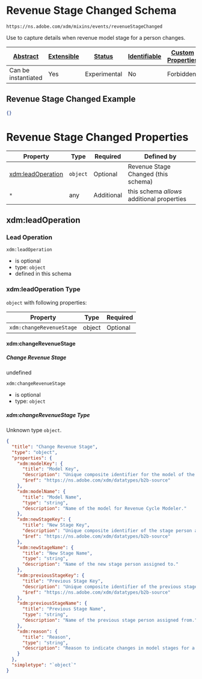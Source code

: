 
# Revenue Stage Changed Schema

```
https://ns.adobe.com/xdm/mixins/events/revenueStageChanged
```

Use to capture details when revenue model stage for a person changes.

| [Abstract](../../../../abstract.md) | [Extensible](../../../../extensions.md) | [Status](../../../../status.md) | [Identifiable](../../../../id.md) | [Custom Properties](../../../../extensions.md) | [Additional Properties](../../../../extensions.md) | Defined In |
|-------------------------------------|-----------------------------------------|---------------------------------|-----------------------------------|------------------------------------------------|----------------------------------------------------|------------|
| Can be instantiated | Yes | Experimental | No | Forbidden | Permitted | [fieldgroups/experience-event/events/revenueStageChanged.schema.json](fieldgroups/experience-event/events/revenueStageChanged.schema.json) |

## Revenue Stage Changed Example
```json
{}
```

# Revenue Stage Changed Properties

| Property | Type | Required | Defined by |
|----------|------|----------|------------|
| [xdm:leadOperation](#xdmleadoperation) | `object` | Optional | Revenue Stage Changed (this schema) |
| `*` | any | Additional | this schema *allows* additional properties |

## xdm:leadOperation
### Lead Operation

`xdm:leadOperation`
* is optional
* type: `object`
* defined in this schema

### xdm:leadOperation Type


`object` with following properties:


| Property | Type | Required |
|----------|------|----------|
| `xdm:changeRevenueStage`| object | Optional |



#### xdm:changeRevenueStage
##### Change Revenue Stage

undefined

`xdm:changeRevenueStage`
* is optional
* type: `object`

##### xdm:changeRevenueStage Type

Unknown type `object`.

```json
{
  "title": "Change Revenue Stage",
  "type": "object",
  "properties": {
    "xdm:modelKey": {
      "title": "Model Key",
      "description": "Unique composite identifier for the model of the Revenue Cycle Modeler.",
      "$ref": "https://ns.adobe.com/xdm/datatypes/b2b-source"
    },
    "xdm:modelName": {
      "title": "Model Name",
      "type": "string",
      "description": "Name of the model for Revenue Cycle Modeler."
    },
    "xdm:newStageKey": {
      "title": "New Stage Key",
      "description": "Unique composite identifier of the stage person assigned to.",
      "$ref": "https://ns.adobe.com/xdm/datatypes/b2b-source"
    },
    "xdm:newStageName": {
      "title": "New Stage Name",
      "type": "string",
      "description": "Name of the new stage person assigned to."
    },
    "xdm:previousStageKey": {
      "title": "Previous Stage Key",
      "description": "Unique composite identifier of the previous stage person assigned from.",
      "$ref": "https://ns.adobe.com/xdm/datatypes/b2b-source"
    },
    "xdm:previousStageName": {
      "title": "Previous Stage Name",
      "type": "string",
      "description": "Name of the previous stage person assigned from."
    },
    "xdm:reason": {
      "title": "Reason",
      "type": "string",
      "description": "Reason to indicate changes in model stages for a person."
    }
  },
  "simpletype": "`object`"
}
```









